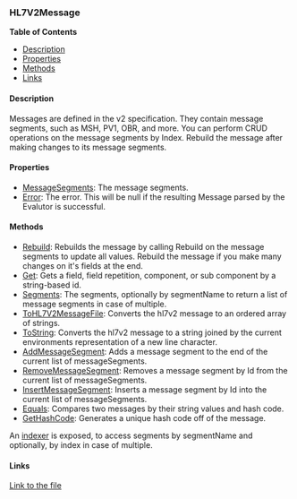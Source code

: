 ### HL7V2Message

**Table of Contents**
- [Description](#description)
- [Properties](#properties)
- [Methods](#methods)
- [Links](#links)

#### Description

Messages are defined in the v2 specification. They contain message segments, such as MSH, PV1, OBR, and more. You can perform CRUD operations on the message segments by Index. Rebuild the message after making changes to its message segments.

#### Properties

- [MessageSegments](/api/ExpressionEvaluatorForDotNet.HL7V2Message.html#ExpressionEvaluatorForDotNet_HL7V2Message_MessageSegments): The message segments.
- [Error](/api/ExpressionEvaluatorForDotNet.HL7V2Message.html#ExpressionEvaluatorForDotNet_HL7V2Message_Error): The error. This will be null if the resulting Message parsed by the Evalutor is successful.

#### Methods

- [Rebuild](/api/ExpressionEvaluatorForDotNet.HL7V2Message.html#ExpressionEvaluatorForDotNet_HL7V2Message_Rebuild): Rebuilds the message by calling Rebuild on the message segments to update all values. Rebuild the message if you make many changes on it's fields at the end.
- [Get](/api/ExpressionEvaluatorForDotNet.HL7V2Message.html#ExpressionEvaluatorForDotNet_HL7V2Message_Get_System_String_): Gets a field, field repetition, component, or sub component by a string-based id.
- [Segments](/api/ExpressionEvaluatorForDotNet.HL7V2Message.html#ExpressionEvaluatorForDotNet_HL7V2Message_Segments_System_String_): The segments, optionally by segmentName to return a list of message segments in case of multiple.
- [ToHL7V2MessageFile](/api/ExpressionEvaluatorForDotNet.HL7V2Message.html#ExpressionEvaluatorForDotNet_HL7V2Message_ToHL7V2MessageFile): Converts the hl7v2 message to an ordered array of strings.
- [ToString](/api/ExpressionEvaluatorForDotNet.HL7V2Message.html#ExpressionEvaluatorForDotNet_HL7V2Message_ToString): Converts the hl7v2 message to a string joined by the current environments representation of a new line character.
- [AddMessageSegment](/api/ExpressionEvaluatorForDotNet.HL7V2Message.html#ExpressionEvaluatorForDotNet_HL7V2Message_AddMessageSegment_System_String_): Adds a message segment to the end of the current list of messageSegments.
- [RemoveMessageSegment](/api/ExpressionEvaluatorForDotNet.HL7V2Message.html#ExpressionEvaluatorForDotNet_HL7V2Message_RemoveMessageSegment_System_String_System_Int32_): Removes a message segment by Id from the current list of messageSegments.
- [InsertMessageSegment](/api/ExpressionEvaluatorForDotNet.HL7V2Message.html#ExpressionEvaluatorForDotNet_HL7V2Message_InsertMessageSegment_System_String_System_Int32_): Inserts a message segment by Id into the current list of messageSegments.
- [Equals](/api/ExpressionEvaluatorForDotNet.HL7V2Message.html#ExpressionEvaluatorForDotNet_HL7V2Message_Equals_System_Object_): Compares two messages by their string values and hash code.
- [GetHashCode](/api/ExpressionEvaluatorForDotNet.HL7V2Message.html#ExpressionEvaluatorForDotNet_HL7V2Message_GetHashCode): Generates a unique hash code off of the message.

An [indexer](/api/ExpressionEvaluatorForDotNet.HL7V2Message.html#ExpressionEvaluatorForDotNet_HL7V2Message_Item_System_String_System_Int32_) is exposed, to access segments by segmentName and optionally, by index in case of multiple.


#### Links

[Link to the file](/api/ExpressionEvaluatorForDotNet.HL7V2Message.html)